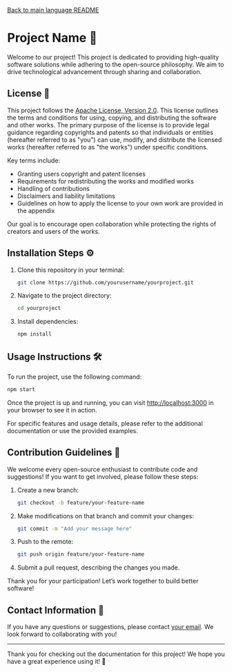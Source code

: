 [Back to main language README](README.md)

# Project Name 🚀

Welcome to our project! This project is dedicated to providing high-quality software solutions while adhering to the open-source philosophy. We aim to drive technological advancement through sharing and collaboration.

## License 📜

This project follows the [Apache License, Version 2.0](LICENSE). This license outlines the terms and conditions for using, copying, and distributing the software and other works. The primary purpose of the license is to provide legal guidance regarding copyrights and patents so that individuals or entities (hereafter referred to as "you") can use, modify, and distribute the licensed works (hereafter referred to as "the works") under specific conditions.

Key terms include:
- Granting users copyright and patent licenses
- Requirements for redistributing the works and modified works
- Handling of contributions
- Disclaimers and liability limitations
- Guidelines on how to apply the license to your own work are provided in the appendix

Our goal is to encourage open collaboration while protecting the rights of creators and users of the works.

## Installation Steps ⚙️

1. Clone this repository in your terminal:
   ```bash
   git clone https://github.com/yourusername/yourproject.git
   ```
2. Navigate to the project directory:
   ```bash
   cd yourproject
   ```
3. Install dependencies:
   ```bash
   npm install
   ```

## Usage Instructions 🛠️

To run the project, use the following command:
```bash
npm start
```

Once the project is up and running, you can visit [http://localhost:3000](http://localhost:3000) in your browser to see it in action.

For specific features and usage details, please refer to the additional documentation or use the provided examples.

## Contribution Guidelines 🤝

We welcome every open-source enthusiast to contribute code and suggestions! If you want to get involved, please follow these steps:

1. Create a new branch:
   ```bash
   git checkout -b feature/your-feature-name
   ```
2. Make modifications on that branch and commit your changes:
   ```bash
   git commit -m "Add your message here"
   ```
3. Push to the remote:
   ```bash
   git push origin feature/your-feature-name
   ```
4. Submit a pull request, describing the changes you made.

Thank you for your participation! Let’s work together to build better software!

## Contact Information 📧

If you have any questions or suggestions, please contact [your email](mailto:your.email@example.com). We look forward to collaborating with you!

---

Thank you for checking out the documentation for this project! We hope you have a great experience using it! 🎉